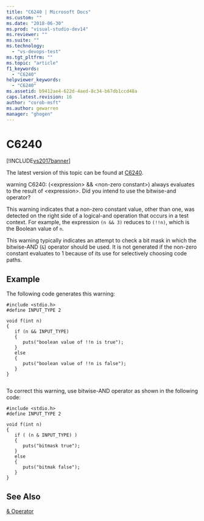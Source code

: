 ```yaml
---
title: "C6240 | Microsoft Docs"
ms.custom: ""
ms.date: "2018-06-30"
ms.prod: "visual-studio-dev14"
ms.reviewer: ""
ms.suite: ""
ms.technology: 
  - "vs-devops-test"
ms.tgt_pltfrm: ""
ms.topic: "article"
f1_keywords: 
  - "C6240"
helpviewer_keywords: 
  - "C6240"
ms.assetid: b9412ae4-622d-4aed-8c34-b67db1ccd48a
caps.latest.revision: 16
author: "corob-msft"
ms.author: gewarren
manager: "ghogen"
---
```

# C6240
[!INCLUDE[vs2017banner](../includes/vs2017banner.md)]

The latest version of this topic can be found at [C6240](https://docs.microsoft.com/visualstudio/code-quality/c6240).  
  
warning C6240: (\<expression> && \<non-zero constant>) always evaluates to the result of \<expression>. Did you intend to use the bitwise-and operator?  
  
 This warning indicates that a non-zero constant value, other than one, was detected on the right side of a logical-and operation that occurs in a test context. For example, the  expression `(n && 3)` reduces to `(!!n)`, which is the Boolean value of `n`.  
  
 This warning typically indicates an attempt to check a bit mask in which the bitwise-AND (`&`) operator should be used. It is not generated if the non-zero constant evaluates to 1 because of its use for selectively choosing code paths.  
  
## Example  
 The following code generates this warning:  
  
```  
#include <stdio.h>  
#define INPUT_TYPE 2  
  
void f(int n)  
{  
   if (n && INPUT_TYPE)   
   {  
      puts("boolean value of !!n is true");  
   }  
   else  
   {  
      puts("boolean value of !!n is false");  
   }  
}  
  
```  
  
 To correct this warning, use bitwise-AND operator as shown in the following code:  
  
```  
#include <stdio.h>  
#define INPUT_TYPE 2  
  
void f(int n)  
{  
   if ( (n & INPUT_TYPE) )  
   {  
      puts("bitmask true");  
   }  
   else  
   {  
      puts("bitmak false");  
   }  
}  
```  
  
## See Also  
 [& Operator](http://msdn.microsoft.com/library/afa346d5-90ec-4b1f-a2c8-3881f018741d)



